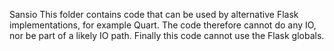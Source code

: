 Sansio
This folder contains code that can be used by alternative Flask implementations, for example Quart. The code therefore cannot do any IO, nor be part of a likely IO path. Finally this code cannot use the Flask globals.
